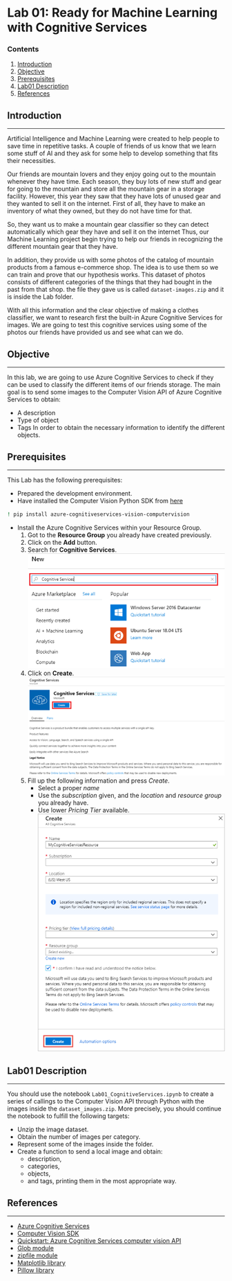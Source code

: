 # Lab 01: Ready for Machine Learning with Cognitive Services

### Contents 

1. [Introduction](#introduction)
1. [Objective](#objective)
1. [Prerequisites](#prerequisites)
1. [Lab01 Description](#lab01-description)
1. [References](#references)

## Introduction
---

Artificial Intelligence and Machine Learning were created to help people to save time in repetitive tasks.
A couple of friends of us know that we learn some stuff of AI and they ask for some help to develop something that fits their necessities. 

Our friends are mountain lovers and they enjoy going out to the mountain whenever they have time.
Each season, they buy lots of new stuff and gear for going to the mountain and store all the mountain gear in a storage facility.
However, this year they saw that they have lots of unused gear and they wanted to sell it on the internet.
First of all, they have to make an inventory of what they owned, but they do not have time for that.

So, they want us to make a mountain gear classifier so they can detect automatically which gear they have and sell it on the internet
Thus, our Machine Learning project begin trying to help our friends in recognizing the different mountain gear that they have. 

In addition, they provide us with some photos of the catalog of mountain products from a famous e-commerce shop.
The idea is to use them so we can train and prove that our hypothesis works.
This dataset of photos consists of different categories of the things that they had bought in the past from that shop.
the file they gave us is called `dataset-images.zip` and it is inside the Lab folder.

With all this information and the clear objective of making a clothes classifier, we want to research first the built-in Azure Cognitive Services for images.
We are going to test this cognitive services using some of the photos our friends have provided us and see what can we do.

## Objective
---

In this lab, we are going to use Azure Cognitive Services to check if they can be used to classify the different items of our friends storage.
The main goal is to send some images to the Computer Vision API of Azure Cognitive Services to obtain:
* A description
* Type of object 
* Tags 
In order to obtain the necessary information to identify the different objects.

## Prerequisites
---

This Lab has the following prerequisites:
* Prepared the development environment.
* Have installed the Computer Vision Python SDK from [here](https://pypi.org/project/azure-cognitiveservices-vision-computervision/)
```bash
! pip install azure-cognitiveservices-vision-computervision
```
* Install the Azure Cognitive Services within your Resource Group.
    1. Got to the **Resource Group** you already have created previously.
    1. Click on the **Add** button.
    1. Search for **Cognitive Services**.</br>
    ![CogServI](docs/img/cog-serv-search.png)
    1. Click on **Create**.</br>
    ![CogServII](docs/img/cog-serv-create.png)
    1. Fill up the following information and press *Create*.
        * Select a proper *name*
        * Use the *subscription* given, and the *location* and *resource group* you already have.
        * Use lower *Pricing Tier* available.</br>
    ![CogServ](docs/img/resource_create_screen-multi.png)
        
## Lab01 Description
---

You should use the notebook `Lab01_CognitiveServices.ipynb` to create a series of callings to the Computer Vision API through Python with the images inside the `dataset_images.zip`. 
More precisely, you should continue the notebook to fulfill the following targets:
* Unzip the image dataset.
* Obtain the number of images per category.
* Represent some of the images inside the folder.
* Create a function to send a local image and obtain:
    * description,
    * categories,
    * objects,
    * and tags,
printing them in the most appropriate way.

## References
---
* [Azure Cognitive Services](https://docs.microsoft.com/es-es/azure/cognitive-services/)
* [Computer Vision SDK](https://docs.microsoft.com/en-gb/python/api/overview/azure/cognitiveservices/computervision?view=azure-python#packages)
* [Quickstart: Azure Cognitive Services computer vision API](https://docs.microsoft.com/en-us/azure/cognitive-services/computer-vision/quickstarts-sdk/python-sdk)
* [Glob module](https://docs.python.org/3/library/glob.html#module-glob)
* [zipfile module](https://docs.python.org/3/library/zipfile.html)
* [Matplotlib library](https://matplotlib.org/)
* [Pillow library](https://pillow.readthedocs.io/en/stable/) 